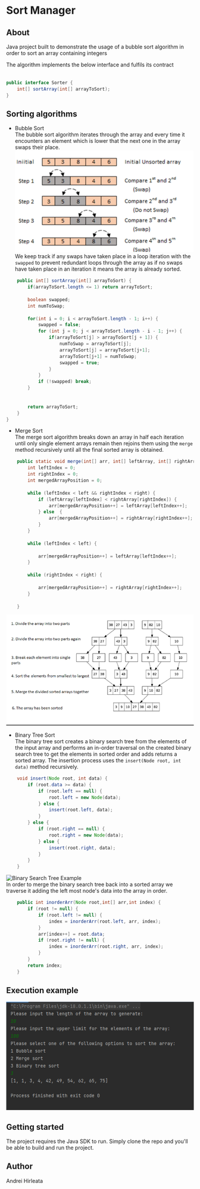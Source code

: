 # Sort Manager

## About
Java project built to demonstrate the usage of a bubble sort algorithm in order to sort an array containing integers

The algorithm implements the below interface and fulfils its contract
```JAVA

public interface Sorter {
    int[] sortArray(int[] arrayToSort);
}
```

## Sorting algorithms

* Bubble Sort  
The bubble sort algorithm iterates through the array and every time it encounters an element which is lower that the 
next one in the array swaps their place.
![img_2.png](img_2.png)
We keep track if any swaps have taken place in a loop iteration with the <code>swapped</code> to prevent redundant 
loops through the array as if no swaps have taken place in an iteration it means the array is already sorted.
```JAVA
    public int[] sortArray(int[] arrayToSort) {
        if(arrayToSort.length <= 1) return arrayToSort;

        boolean swapped;
        int numToSwap;

        for(int i = 0; i < arrayToSort.length - 1; i++) {
            swapped = false;
            for (int j = 0; j < arrayToSort.length - i - 1; j++) {
                if(arrayToSort[j] > arrayToSort[j + 1]) {
                    numToSwap = arrayToSort[j];
                    arrayToSort[j] = arrayToSort[j+1];
                    arrayToSort[j+1] = numToSwap;
                    swapped = true;
                }
            }
            if (!swapped) break;
        }


        return arrayToSort;
    }
}
```

* Merge Sort  
The merge sort algorithm breaks down an array in half each iteration until only single element arrays remain
then rejoins them using the <code>merge</code> method recursively until all the final sorted array is obtained.
```JAVA
    public static void merge(int[] arr, int[] leftArray, int[] rightArray, int left, int right) {
        int leftIndex = 0;
        int rightIndex = 0;
        int mergedArrayPosition = 0;

        while (leftIndex < left && rightIndex < right) {
            if (leftArray[leftIndex] < rightArray[rightIndex]) {
                arr[mergedArrayPosition++] = leftArray[leftIndex++];
            } else  {
                arr[mergedArrayPosition++] = rightArray[rightIndex++];
            }
        }

        while (leftIndex < left) {

            arr[mergedArrayPosition++] = leftArray[leftIndex++];
        }

        while (rightIndex < right) {

            arr[mergedArrayPosition++] = rightArray[rightIndex++];
        }

    }
```
![img_3.png](img_3.png)
* Binary Tree Sort  
The binary tree sort creates a binary search tree from the elements of the input array and performs an in-order traversal
on the created binary search tree to get the elements in sorted order and adds returns a sorted array. The insertion process
uses the <code>insert(Node root, int data)</code> method recursively.
```JAVA
    void insert(Node root, int data) {
        if (root.data >= data) {
            if (root.left == null) {
                root.left = new Node(data);
            } else {
                insert(root.left, data);
            }
        } else {
            if (root.right == null) {
                root.right = new Node(data);
            } else {
                insert(root.right, data);
            }
        }
    }
```
  ![Binary Search Tree Example](https://blog.penjee.com/wp-content/uploads/2015/11/binary-search-tree-insertion-animation.gif)  
In order to merge the binary search tree back into a sorted array we traverse it adding the left most node's data into the
array in order.
```JAVA
    public int inorderArr(Node root,int[] arr,int index) {
        if (root != null) {
            if (root.left != null) {
                index = inorderArr(root.left, arr, index);
            }
            arr[index++] = root.data;
            if (root.right != null) {
                index = inorderArr(root.right, arr, index);
            }
        }
        return index;
    }
```
## Execution example
![img_1.png](img_1.png)
## Getting started
The project requires the Java SDK to run. Simply clone the repo and you'll be able to build and run the project.

## Author
Andrei Hirleata